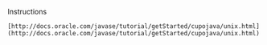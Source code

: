 Instructions

    [http://docs.oracle.com/javase/tutorial/getStarted/cupojava/unix.html](http://docs.oracle.com/javase/tutorial/getStarted/cupojava/unix.html)
